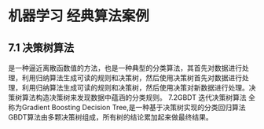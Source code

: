 # 机器学习 经典算法案例
## 7.1 决策树算法
是一种逼近离散函数值的方法，也是一种典型的分类算法，其首先对数据进行处理，利用归纳算法生成可读的规则和决策树，然后使用决策树首先对数据进行处理，利用归纳算法生成可读的规则和决策树，然后使用决策对新数据进行处理。决策树算法构造决策树来发现数据中蕴涵的分类规则。
7.2GBDT 迭代决策树算法
全称为Gradient Boosting Decision Tree,是一种基于决策树实现的分类回归算法
GBDT算法由多颗决策树组成，所有树的结论累加起来做最终结果。

